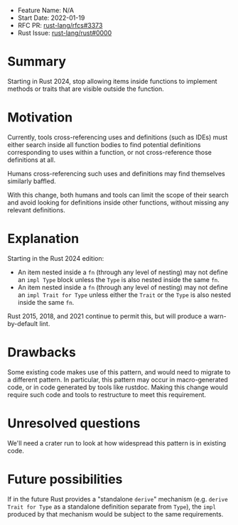 - Feature Name: N/A
- Start Date: 2022-01-19
- RFC PR: [rust-lang/rfcs#3373](https://github.com/rust-lang/rfcs/pull/3373)
- Rust Issue: [rust-lang/rust#0000](https://github.com/rust-lang/rust/issues/0000)

# Summary
[summary]: #summary

Starting in Rust 2024, stop allowing items inside functions to implement
methods or traits that are visible outside the function.

# Motivation
[motivation]: #motivation

Currently, tools cross-referencing uses and definitions (such as IDEs) must
either search inside all function bodies to find potential definitions
corresponding to uses within a function, or not cross-reference those
definitions at all.

Humans cross-referencing such uses and definitions may find themselves
similarly baffled.

With this change, both humans and tools can limit the scope of their search and
avoid looking for definitions inside other functions, without missing any
relevant definitions.

# Explanation
[explanation]: #explanation

Starting in the Rust 2024 edition:
- An item nested inside a `fn` (through any level of nesting) may not define an
  `impl Type` block unless the `Type` is also nested inside the same `fn`.
- An item nested inside a `fn` (through any level of nesting) may not define an
  `impl Trait for Type` unless either the `Trait` or the `Type` is also nested
  inside the same `fn`.

Rust 2015, 2018, and 2021 continue to permit this, but will produce a
warn-by-default lint.

# Drawbacks
[drawbacks]: #drawbacks

Some existing code makes use of this pattern, and would need to migrate to a
different pattern. In particular, this pattern may occur in macro-generated
code, or in code generated by tools like rustdoc. Making this change would
require such code and tools to restructure to meet this requirement.

# Unresolved questions
[unresolved-questions]: #unresolved-questions

We'll need a crater run to look at how widespread this pattern is in existing
code.

# Future possibilities
[future-possibilities]: #future-possibilities

If in the future Rust provides a "standalone `derive`" mechanism (e.g. `derive
Trait for Type` as a standalone definition separate from `Type`), the `impl`
produced by that mechanism would be subject to the same requirements.
